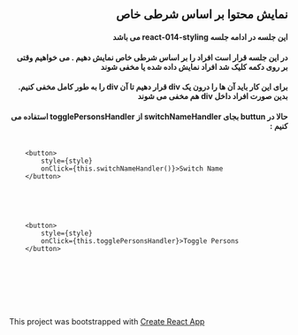 
<div dir="rtl">  
    <p><h2>نمایش محتوا بر اساس شرطی خاص</h2></p>  
    <p><h4>این جلسه در ادامه جلسه react-014-styling می باشد</h4></p>
    <p><h4>در این جلسه قرار است افراد را بر اساس شرطی خاص نمایش دهیم . می خواهیم وقتی بر روی دکمه کلیک شد افراد نمایش داده شده یا مخفی شوند</h4></p>
    <p><h4>برای این کار باید آن ها را درون یک div قرار دهیم تا آن div را به طور کامل مخفی کنیم. بدین صورت افراد داخل div هم مخفی می شوند</h4></p>
    <p><h4>حالا در buttun بجای switchNameHandler از togglePersonsHandler استفاده می کنیم :  </h4></p>
    <pre dir="ltr"> ‍‍‍<code>
    &lt;button&gt;
        style={style}
        onClick={this.switchNameHandler()}>Switch Name
    &lt;/button&gt;
    </code></pre>
    <br />
    <pre dir="ltr"> ‍‍‍<code>
    &lt;button&gt;
        style={style}
        onClick={this.togglePersonsHandler}>Toggle Persons
    &lt;/button&gt;
    </code></pre>
    <p><h4></h4></p>
    <p><h4></h4></p>
    <p><h4></h4></p>
    <p><h4></h4></p>
    <p><h4></h4></p>
    <p><h4></h4></p>
    <p><h4></h4></p>
</div>  
<br /><br /><br /><br />  
  
<p>This project was bootstrapped with <a href="https://github.com/facebookincubator/create-react-app">Create React App</a></p>